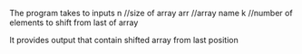 The program takes to inputs 
n //size of array
arr //array name
k //number of elements to shift from last of array

It provides output that contain shifted array from last position
